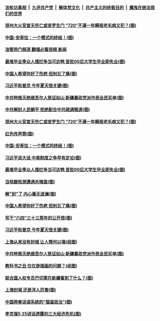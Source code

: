 ####  [法轮功真相](../../../../basic/blob/master/README.md?t=06021501) &nbsp;|&nbsp; [九评共产党](../../../../9ping.md/blob/master/README.md?t=06021501) &nbsp;|&nbsp; [解体党文化](../../../../jtdwh.md/blob/master/README.md?t=06021501)  &nbsp;|&nbsp; [共产主义的终极目的](../../../../gczydzjmd.md/blob/master/README.md?t=06021501) &nbsp;|&nbsp; [魔鬼在统治我们的世界](../../../../mgztzwmdsj.md/blob/master/README.md?t=06021501) 

#### [郑州大火官宣无伤亡或变罗生门 “720“不满一年瞒报老毛病又犯？(图)](../pages/p4/1008067.md?t=06021501) 

#### [中国-安哥拉：一个模式的终结！(图)](../pages/p4/1008071.md?t=06021501) 

#### [油管热门频道 翻墙必看视频 新闻](http://45.76.130.85:81/youtube.html?06021501)

#### [最难毕业季众人摆烂争当可达鸭 首批00后大学生毕业即失业(图)](../pages/p4/1007967.md?t=06021501) 

#### [中国人希望你好了伤疤 但别忘了痛(图)](../pages/p4/1007979.md?t=06021501) 

#### [习近平和普京 今年夏天很关键(图)](../pages/p4/1007960.md?t=06021501) 

#### [中共种族灭绝维吾尔人铁证如山 新疆暴政党派作恶全民买单(图)](../pages/p4/1007947.md?t=06021501) 

#### [中共解封人民躺平 拒绝配合中共疏通粮道(图)](../pages/p4/1008075.md?t=06021501) 

#### [郑州大火官宣无伤亡或变罗生门 “720“不满一年瞒报老毛病又犯？(图)](../pages/p4/1008067.md?t=06021501) 

#### [红色传声筒(图)](../pages/p4/1008074.md?t=06021501) 

#### [中国-安哥拉：一个模式的终结！(图)](../pages/p4/1008071.md?t=06021501) 


#### [习近平说大话 中美制度之争早有定论(图)](../pages/p4/1008077.md?t=06021501) 

#### [最难毕业季众人摆烂争当可达鸭 首批00后大学生毕业即失业(图)](../pages/p4/1007967.md?t=06021501) 

#### [当核酸检测遭遇杀猪盘(图)](../pages/p4/1007981.md?t=06021501) 

#### [解”封”了 内心毫无波澜(图)](../pages/p4/1007980.md?t=06021501) 

#### [中国人希望你好了伤疤 但别忘了痛(图)](../pages/p4/1007979.md?t=06021501) 

#### [写于“六四”三十三周年的公开信(图)](../pages/p4/1007978.md?t=06021501) 

#### [习近平和普京 今年夏天很关键(图)](../pages/p4/1007960.md?t=06021501) 

#### [上海从来没有封城 让人情何以堪(组图)](../pages/p4/1007961.md?t=06021501) 

#### [中共种族灭绝维吾尔人铁证如山 新疆暴政党派作恶全民买单(图)](../pages/p4/1007947.md?t=06021501) 

#### [教科书之丑 仅仅是插画的问题？(组图)](../pages/p4/1007878.md?t=06021501) 

#### [联合国人权专员巴切萊在新疆看到了什么？(图)](../pages/p4/1007903.md?t=06021501) 

#### [上海封城 还是洋人厉害(图)](../pages/p4/1007870.md?t=06021501) 


#### [中国两套话语系统的“猫鼠政治”(图)](../pages/p4/1007880.md?t=06021501) 

#### [李克强5·25讲话透露的三大经济危机(图)](../pages/p4/1007876.md?t=06021501) 

<img src='http://gfw-breaker.win/goodnews/indexes/p4.md' width='0px' height='0px'/>
